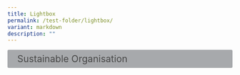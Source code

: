 ```yaml
---
title: Lightbox
permalink: /test-folder/lightbox/
variant: markdown
description: ""
---
```

<style>
    input {
        display: none;
    }

    label {
        display: block;
        padding: 8px 22px;
        margin: 0 0 5px 0;
        cursor: pointor;
        background: #a7a9ac;
        border-radius: 3px;
        color: #484848;
        transition: ease .5s;
        font-size: 1.5em;
    }

    label:hover {
        background: #B41E8E;
        color: #FFF;
    }

    .accordion-content {
        padding: 10px 0px 30px 30px;
        margin: 0 0 1px 0;
        border-radius: 3px;
    }

    input:checked + label {
        position: fixed;
        width: 100%;
        height: 100%;
        top: 0px;
        left: 0px;
        background-color: rgba(0,0,0,0.5);
    }

    input:checked + label > span{
        display: none
    }

    input + label + .accordion-content {
        display: none;
    }

    input:checked + label + .accordion-content {
        display: flex;
        position: fixed;
        width: 100%;
        height: 100%;
        top: 0px;
        left: 0px;
        pointer-events: none;
        align-items: center;
        justify-content: center;
    }

    input:checked + label + .accordion-content > img{
        width: 600px
    }
</style>

<div>
        <input type="checkbox" id="title1">
				<label for="title1"><span>Sustainable Organisation</span></label>
        <div class="accordion-content">
            <img alt="" src="https://developers.elementor.com/docs/assets/img/elementor-placeholder-image.png">
        </div>
</div>